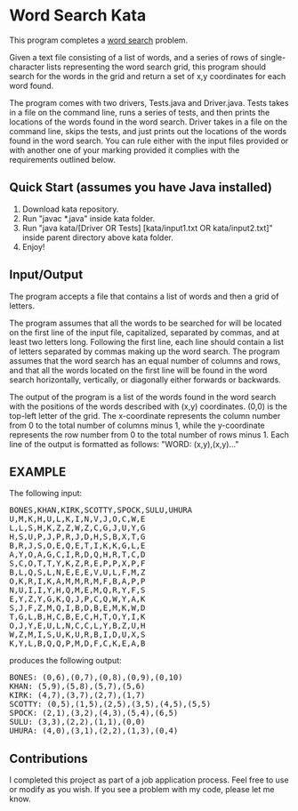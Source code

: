 Word Search Kata
================
This program completes a [word search](https://en.wikipedia.org/wiki/Word_search) problem.

Given a text file consisting of a list of words, and a series of rows of single-character lists representing the word search grid, this program should search for the words in the grid and return a set of x,y coordinates for each word found.

The program comes with two drivers, Tests.java and Driver.java. Tests takes in a file on the command line, runs a series of tests, and then prints the locations of the words found in the word search. Driver takes in a file on the command line, skips the tests, and just prints out the locations of the words found in the word search. You can rule either with the input files provided or with another one of your marking provided it complies with the requirements outlined below.

## Quick Start (assumes you have Java installed) ##

1) Download kata repository.
2) Run "javac *.java" inside kata folder.
3) Run "java kata/[Driver OR Tests] [kata/input1.txt OR kata/input2.txt]" inside parent directory above kata folder.
4) Enjoy!

## Input/Output ##

The program accepts a file that contains a list of words and then a grid of letters.

The program assumes that all the words to be searched for will be located on the first line of the input file, capitalized, separated by commas, and at least two letters long. Following the first line, each line should contain a list of letters separated by commas making up the word search. The program assumes that the word search has an equal number of columns and rows, and that all the words located on the first line will be found in the word search horizontally, vertically, or diagonally either forwards or backwards.

The output of the program is a list of the words found in the word search with the positions of the words described with (x,y) coordinates. (0,0) is the top-left letter of the grid. The x-coordinate represents the column number from 0 to the total number of columns minus 1, while the y-coordinate represents the row number from 0 to the total number of rows minus 1. Each line of the output is formatted as follows: "WORD: (x,y),(x,y)..."

## EXAMPLE ##

The following input:

<pre>
BONES,KHAN,KIRK,SCOTTY,SPOCK,SULU,UHURA
U,M,K,H,U,L,K,I,N,V,J,O,C,W,E
L,L,S,H,K,Z,Z,W,Z,C,G,J,U,Y,G
H,S,U,P,J,P,R,J,D,H,S,B,X,T,G
B,R,J,S,O,E,Q,E,T,I,K,K,G,L,E
A,Y,O,A,G,C,I,R,D,Q,H,R,T,C,D
S,C,O,T,T,Y,K,Z,R,E,P,P,X,P,F
B,L,Q,S,L,N,E,E,E,V,U,L,F,M,Z
O,K,R,I,K,A,M,M,R,M,F,B,A,P,P
N,U,I,I,Y,H,Q,M,E,M,Q,R,Y,F,S
E,Y,Z,Y,G,K,Q,J,P,C,Q,W,Y,A,K
S,J,F,Z,M,Q,I,B,D,B,E,M,K,W,D
T,G,L,B,H,C,B,E,C,H,T,O,Y,I,K
O,J,Y,E,U,L,N,C,C,L,Y,B,Z,U,H
W,Z,M,I,S,U,K,U,R,B,I,D,U,X,S
K,Y,L,B,Q,Q,P,M,D,F,C,K,E,A,B
</pre>

produces the following output:

<pre>
BONES: (0,6),(0,7),(0,8),(0,9),(0,10)
KHAN: (5,9),(5,8),(5,7),(5,6)
KIRK: (4,7),(3,7),(2,7),(1,7)
SCOTTY: (0,5),(1,5),(2,5),(3,5),(4,5),(5,5)
SPOCK: (2,1),(3,2),(4,3),(5,4),(6,5)
SULU: (3,3),(2,2),(1,1),(0,0)
UHURA: (4,0),(3,1),(2,2),(1,3),(0,4)
</pre>


## Contributions ##
I completed this project as part of a job application process. Feel free to use or modify as you wish. If you see a problem with my code, please let me know.
